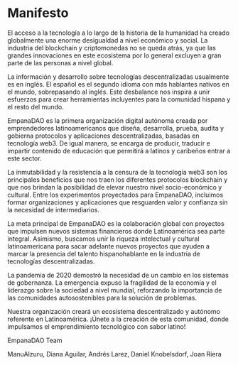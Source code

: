 # Manifesto
El acceso a la tecnología a lo largo de la historia de la humanidad ha creado globalmente una enorme desigualdad a nivel económico y social. La industria del blockchain y criptomonedas no se queda atrás, ya que las grandes innovaciones en este ecosistema por lo general excluyen a gran parte de las personas a nivel global.

La información y desarrollo sobre tecnologías descentralizadas usualmente es en inglés. El español es el segundo idioma con más hablantes nativos en el mundo, sobrepasando al inglés. Este desbalance nos inspira a unir esfuerzos para crear herramientas incluyentes para la comunidad hispana y el resto del mundo.

EmpanaDAO es la primera organización digital autónoma creada por emprendedores latinoamericanos que diseña, desarrolla, prueba, audita y gobierna protocolos y aplicaciones descentralizadas, basadas en tecnología web3. De igual manera, se encarga de producir, traducir e impartir contenido de educación que permitirá a latinos y caribeños entrar a este sector.

La inmutabilidad y la resistencia a la censura de la tecnología web3 son los principales beneficios que nos traen los diferentes protocolos blockchain y que nos brindan la posibilidad de elevar nuestro nivel socio-económico y cultural. Entre los experimentos proyectados para EmpanaDAO, incluimos formar organizaciones y aplicaciones que resguarden valor y confianza sin la necesidad de intermediarios.

La meta principal de EmpanaDAO es la colaboración global con proyectos que impulsen nuevos sistemas financieros donde Latinoamérica sea parte integral. Asimismo, buscamos unir la riqueza intelectual y cultural latinoamericana para sacar adelante nuevos proyectos que ayuden a marcar la presencia del talento hispanohablante en la industria de tecnologías descentralizadas.

La pandemia de 2020 demostró la necesidad de un cambio en los sistemas de gobernanza. La emergencia expuso la fragilidad de la economía y el liderazgo sobre la sociedad a nivel mundial, reforzando la importancia de las comunidades autosostenibles para la solución de problemas.

Nuestra organización creará un ecosistema descentralizado y autónomo referente en Latinoamérica. ¡Únete a la creación de esta comunidad, donde impulsamos el emprendimiento tecnológico con sabor latino!

EmpanaDAO Team

ManuAlzuru, Diana Aguilar, Andrés Larez, Daniel Knobelsdorf, Joan Riera

